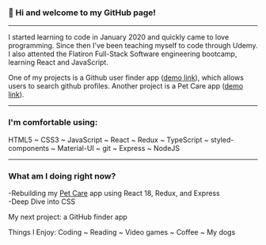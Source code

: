 ### 👋 Hi and welcome to my GitHub page!
***
I started learning to code in January 2020 and quickly came to love programming. Since then I've been teaching myself to code through Udemy. I also attented the Flatiron Full-Stack Software engineering bootcamp, learning React and JavaScript.

One of my projects is a Github user finder app ([demo link](https://github-finder-rho-ashy.vercel.app/)), which allows users to search github profiles. Another project is a Pet Care app ([demo link](https://github.com/catwhitmer/petCare)).
***

### I'm comfortable using:
HTML5 ~ CSS3 ~ JavaScript ~ React ~ Redux ~ TypeScript ~ styled-components ~ Material-UI ~ git ~ Express ~ NodeJS

***

### What am I doing right now?

-Rebuilding my [Pet Care](https://github.com/catwhitmer/petCare) app using React 18, Redux, and Express <br>
-Deep Dive into CSS <br>

My next project: a GitHub finder app <br>

Things I Enjoy:
Coding ~ Reading ~ Video games ~ Coffee ~ My dogs
